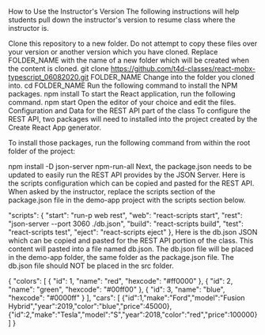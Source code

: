 How to Use the Instructor's Version
The following instructions will help students pull down the instructor's version to resume class where the instructor is.

Clone this repository to a new folder. Do not attempt to copy these files over your version or another version which you have cloned. Replace FOLDER_NAME with the name of a new folder which will be created when the content is cloned.
git clone https://github.com/t4d-classes/react-mobx-typescript_06082020.git FOLDER_NAME
Change into the folder you cloned into.
cd FOLDER_NAME
Run the following command to install the NPM packages.
npm install
To start the React application, run the following command.
npm start
Open the editor of your choice and edit the files.
Configuration and Data for the REST API part of the class
To configure the REST API, two packages will need to installed into the project created by the Create React App generator.

To install those packages, run the following command from within the root folder of the project:

npm install -D json-server npm-run-all
Next, the package.json needs to be updated to easily run the REST API provides by the JSON Server. Here is the scripts configuration which can be copied and pasted for the REST API. When asked by the instructor, replace the scripts section of the package.json file in the demo-app project with the scripts section below.

"scripts": {
  "start": "run-p web rest",
  "web": "react-scripts start",
  "rest": "json-server --port 3060 ./db.json",
  "build": "react-scripts build",
  "test": "react-scripts test",
  "eject": "react-scripts eject"
},
Here is the db.json JSON which can be copied and pasted for the REST API portion of the class. This content will pasted into a file named db.json. The db.json file will be placed in the demo-app folder, the same folder as the package.json file. The db.json file should NOT be placed in the src folder.

{
  "colors": [
    { "id": 1, "name": "red", "hexcode": "#ff0000" },
    { "id": 2, "name": "green", "hexcode": "#00ff00" },
    { "id": 3, "name": "blue", "hexcode": "#0000ff" }
  ],
  "cars": [
    {"id":1,"make":"Ford","model":"Fusion Hybrid","year":2019,"color":"blue","price":45000},
    {"id":2,"make":"Tesla","model":"S","year":2018,"color":"red","price":100000}
  ]
}
